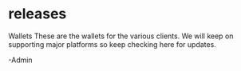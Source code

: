# releases
Wallets
These are the wallets for the various clients. We will keep on supporting major platforms so keep checking here for updates.

-Admin
